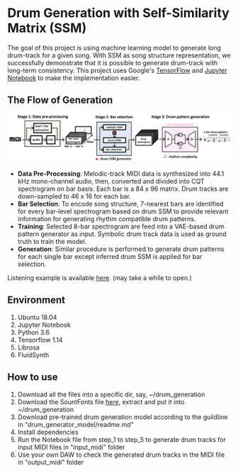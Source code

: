 Drum Generation with Self-Similarity Matrix (SSM)
==================

The goal of this project is using machine learning model to generate long drum-track for a given song.
With SSM as song structure representation, we successfully demonstrate that it is possible to generate drum-track with long-term consistency. This project uses Google's [TensorFlow](https://www.tensorflow.org/ "link") and [Jupyter Notebook](https://github.com/jupyter/notebook "link") to make the implementation easier.

## The Flow of Generation
![Generation Flow](misc/generation_flow.png "Generation Flow")

- **Data Pre-Processing**: Melodic-track MIDI data is synthesized into 44.1 kHz mono-channel audio, then, converted and divided into CQT spectrogram on bar basis. Each bar is a 84 x 96 matrix. Drum tracks are down-sampled to 46 x 16 for each bar.
- **Bar Selection**: To encode song structure, 7-nearest bars are identified for every bar-level spectrogram based on drum SSM to provide relevant information for generating rhythm compatible drum patterns.
- **Training**: Selected 8-bar spectrogram are feed into a VAE-based drum pattern generator as input. Symbolic drum track data is used as ground truth to train the model.
- **Generation**: Similar procedure is performed to generate drum patterns for each single bar except inferred drum SSM is applied for bar selection. 

Listening example is available [here](https://sma1033.github.io/drum_generation_with_ssm/ "link"). (may take a while to open.)


## Environment
1. Ubuntu 18.04
2. Jupyter Notebook
3. Python 3.6 
4. Tensorflow 1.14
5. Librosa
6. FluidSynth


## How to use
1. Download all the files into a specific dir, say, ~/drum_generation
2. Download the SountFonts file [here](https://drive.google.com/open?id=1XTrXR27cj02kh1Bxs6YvPTosbQdDN_Am "link"), extract and put it into ~/drum_generation
3. Download pre-trained drum generation model according to the guildline in "drum_generator_model/readme.md"
4. Install dependencies 
5. Run the Notebook file from step_1 to step_5 to generate drum tracks for input MIDI files in "input_midi" folder
6. Use your own DAW to check the generated drum tracks in the MIDI file in "output_midi" folder
